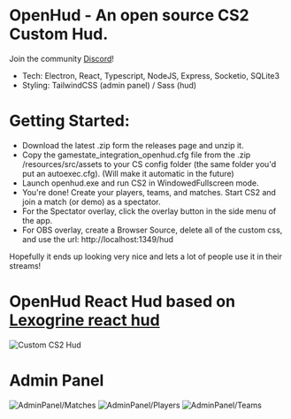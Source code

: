 # OpenHud - An open source CS2 Custom Hud.

Join the community [Discord](https://discord.gg/HApB9HyaWM)!

- Tech: Electron, React, Typescript, NodeJS, Express, Socketio, SQLite3
- Styling: TailwindCSS (admin panel) / Sass (hud)

# Getting Started:

- Download the latest .zip form the releases page and unzip it.
- Copy the gamestate_integration_openhud.cfg file from the .zip /resources/src/assets to your CS config folder (the same folder you'd put an autoexec.cfg). (Will make it automatic in the future)
- Launch openhud.exe and run CS2 in WindowedFullscreen mode.
- You're done! Create your players, teams, and matches. Start CS2 and join a match (or demo) as a spectator.
- For the Spectator overlay, click the overlay button in the side menu of the app.
- For OBS overlay, create a Browser Source, delete all of the custom css, and use the url: http://localhost:1349/hud

Hopefully it ends up looking very nice and lets a lot of people use it in their streams!

# OpenHud React Hud based on [Lexogrine react hud](https://github.com/JohnTimmermann/OpenHud-React-Hud)

![Custom CS2 Hud](https://i.imgur.com/OWexW9T.png)

# Admin Panel

![AdminPanel/Matches](https://i.imgur.com/8WwunXg.png)
![AdminPanel/Players](https://i.imgur.com/3oKFgIJ.png)
![AdminPanel/Teams](https://i.imgur.com/vIlKeM6.png)
